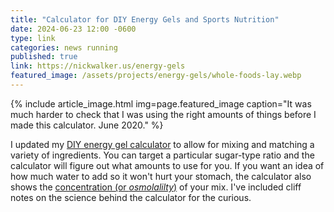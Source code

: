```yaml
---
title: "Calculator for DIY Energy Gels and Sports Nutrition"
date: 2024-06-23 12:00 -0600
type: link
categories: news running
published: true
link: https://nickwalker.us/energy-gels
featured_image: /assets/projects/energy-gels/whole-foods-lay.webp
---
```


{% include article_image.html img=page.featured_image caption="It was much harder to check that I was using the right amounts of things before I made this calculator. June 2020." %}

I updated my [DIY energy gel calculator](https://nickwalker.us/energy-gels) to allow for mixing and matching a variety of ingredients. You can target a particular sugar-type ratio and the calculator will figure out what amounts to use for you. If you want an idea of how much water to add so it won't hurt your stomach, the calculator also shows the [concentration (or _osmolalilty_)](https://en.wikipedia.org/wiki/Osmotic_concentration) of your mix. 
I've included cliff notes on the science behind the calculator for the curious.

